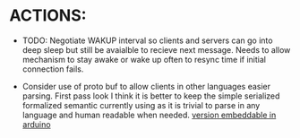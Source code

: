 

# ACTIONS:
- TODO: Negotiate WAKUP interval so clients and servers can go into
  deep sleep but still be avaialble to recieve next message. Needs to
  allow mechanism to stay awake or wake up often to resync time if 
  initial connection fails. 


* Consider use of proto buf to allow clients in other languages easier parsing.
  First pass look I think it is better to keep the simple serialized formalized
  semantic currently using as it is trivial to parse in any language and 
  human readable when needed.  [version embeddable in arduino](https://github.com/nanopb/nanopb/tree/master/examples/simple)

